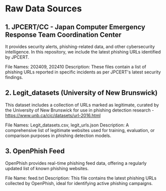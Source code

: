 # Raw Data Sources

## 1. JPCERT/CC - Japan Computer Emergency Response Team Coordination Center
It provides security alerts, phishing-related data, and other cybersecurity intelligence. In this repository, we include the latest phishing URLs identified by JPCERT.

File Names: 202409, 202410
Description: These files contain a list of phishing URLs reported in specific incidents as per JPCERT's latest security findings.
 
## 2. Legit_datasets (University of New Brunswick)
This dataset includes a collection of URLs marked as legitimate, curated by the University of New Brunswick for use in phishing detection research - https://www.unb.ca/cic/datasets/url-2016.html

File Names: Legit_datasets.csv, legit_urls.json
Description: A comprehensive list of legitimate websites used for training, evaluation, or comparison purposes in phishing detection models.

## 3. OpenPhish Feed
OpenPhish provides real-time phishing feed data, offering a regularly updated list of known phishing websites.

File Name: feed.txt
Description: This file contains the latest phishing URLs collected by OpenPhish, ideal for identifying active phishing campaigns.
